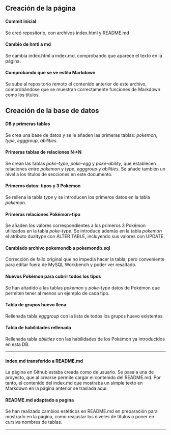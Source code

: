 ## Creación de la página

#### Commit inicial
Se creó repositorio, con archivos index.html y README.md

#### Cambio de hmtl a md
Se cambia index.html a index.md, comprobando que aparece el texto en la página.

#### Comprobando que se ve estilo Markdown
Se sube al repositorio remoto el contenido anterior de este archivo, comprobándose que se muestran correctamente funciones de Markdown como los títulos.


## Creación de la base de datos

#### DB y primeras tablas
Se crea una base de datos y se le añaden las primeras tablas: *pokemon*, *type*, *egggroup*, *abilities*.

#### Primeras tablas de relaciones N->N
Se crean las tablas *poke-type*, *poke-egg* y *poke-ability*, que establecen relaciones entre *pokemon* y *type*, *egggroup* y *abilities*. Se añade también un nivel a los títulos de secciones en este documento.

#### Primeros datos: tipos y 3 Pokémon
Se rellena la tabla *type* y se introducen los primeros datos en la tabla *pokemon*.

#### Primeras relaciones Pokémon-tipo
Se añaden los valores correspondientes a los primeros 3 Pokémon utilizados en la tabla *poke-type*. Se introduce además en la tabla *pokemon* el atributo dualtype con ALTER TABLE, incluyendo sus valores con UPDATE.

#### Cambiado archivo pokemondb a pokemondb.sql
Corrección de fallo original que no impedía hacer la tabla, pero conveniente para editar fuera de MySQL Workbench y poder ver resaltado.

#### Nuevos Pokémon para cubrir todos los tipos
Se han añadido a las tablas *pokemon* y *poke-type* datos de Pokémon que permiten tener al menos un ejemplo de cada tipo.

#### Tabla de grupos huevo llena
Rellenada tabla *egggroup* con la lista de todos los grupos huevo existentes.

#### Tabla de habilidades rellenada
Rellenada tabla *abilities* con las habilidades de los Pokémon ya introducidos en esta DB.

___
#### index.md transferido a README.md
La página en Github estaba creada como de usuario. Se pasa a una de proyecto, que al crearse permite cargar el contenido del README.md. Por tanto, el contenido del index.md que mostraba un simple texto en Markdown en la página anterior se traslada aquí.

#### README.md adaptado a pagina
Se han realizado cambios estéticos en README.md en preparación para mostrarlo en la página, como reajustar los niveles de títulos o poner en cursiva nombres de tablas.
___
